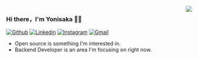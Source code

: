 <img align="right" src="https://github-readme-stats.vercel.app/api?username=yonisaka&show_icons=true&icon_color=CE1D2D&text_color=718096&bg_color=00000000&hide_title=true&hide_border=true" />

### Hi there，I'm Yonisaka 🙋‍♂️
[![Github](https://img.shields.io/badge/-Github-000?style=flat&logo=Github&logoColor=white)](https://github.com/yonisaka)
[![Linkedin](https://img.shields.io/badge/-LinkedIn-blue?style=flat&logo=Linkedin&logoColor=white)](https://www.linkedin.com/in/yoni-saka-samudra-920117139/)
[![Instagram](https://img.shields.io/badge/-Instagram-c13584?style=flat&labelColor=c13584&logo=instagram&logoColor=white)](https://www.instagram.com/sakayoni_/)
[![Gmail](https://img.shields.io/badge/-Gmail-c14438?style=flat&logo=Gmail&logoColor=white)](mailto:yonisaka0@gmail.com)

- Open source is something I'm interested in.
- Backend Developer is an area I'm focusing on right now.

<!-- <img height="137px" src="https://github-readme-stats.vercel.app/api?username=yonisaka&hide_title=true&hide_border=true&show_icons=true&include_all_commits=true&count_private=true&line_height=21&theme=nightowl" /> <img height="137px" src="https://github-readme-stats.vercel.app/api/top-langs/?username=yonisaka&hide=html&hide_title=true&hide_border=true&layout=compact&langs_count=8&theme=nightowl" />
 -->
